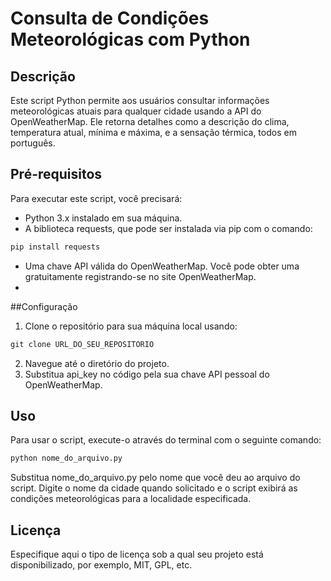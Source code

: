 # Consulta de Condições Meteorológicas com Python

## Descrição
Este script Python permite aos usuários consultar informações meteorológicas atuais para qualquer cidade usando a API do OpenWeatherMap. Ele retorna detalhes como a descrição do clima, temperatura atual, mínima e máxima, e a sensação térmica, todos em português.

## Pré-requisitos
Para executar este script, você precisará:

+ Python 3.x instalado em sua máquina.
+ A biblioteca requests, que pode ser instalada via pip com o comando:
```python
pip install requests
```

+ Uma chave API válida do OpenWeatherMap. Você pode obter uma gratuitamente registrando-se no site OpenWeatherMap.
+ 
##Configuração
1. Clone o repositório para sua máquina local usando:
```python
git clone URL_DO_SEU_REPOSITORIO
```
2. Navegue até o diretório do projeto.
3. Substitua api_key no código pela sua chave API pessoal do OpenWeatherMap.


## Uso
Para usar o script, execute-o através do terminal com o seguinte comando:
```python
python nome_do_arquivo.py
```
Substitua nome_do_arquivo.py pelo nome que você deu ao arquivo do script.
Digite o nome da cidade quando solicitado e o script exibirá as condições meteorológicas para a localidade especificada.

## Licença
Especifique aqui o tipo de licença sob a qual seu projeto está disponibilizado, por exemplo, MIT, GPL, etc.
